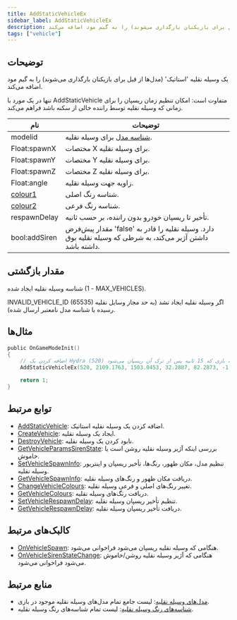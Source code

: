 ```yaml
---
title: AddStaticVehicleEx
sidebar_label: AddStaticVehicleEx
description: یک وسیله نقلیه 'استاتیک' (مدل‌ها از قبل برای بازیکنان بارگذاری می‌شوند) را به گیم مود اضافه می‌کند.
tags: ["vehicle"]
---
```


## توضیحات

یک وسیله نقلیه 'استاتیک' (مدل‌ها از قبل برای بازیکنان بارگذاری می‌شوند) را به گیم مود اضافه می‌کند.

تنها در یک مورد با AddStaticVehicle متفاوت است: امکان تنظیم زمان ریسپان را برای زمانی که وسیله نقلیه توسط راننده خالی از سکنه باشد فراهم می‌کند.

| نام                                    | توضیحات                                                                                                        |
| -------------------------------------- | --------------------------------------------------------------------------------------------------------------- |
| modelid                                | [شناسه مدل](../resources/vehicleid) برای وسیله نقلیه.                                                           |
| Float:spawnX                           | مختصات X برای وسیله نقلیه.                                                                                     |
| Float:spawnY                           | مختصات Y برای وسیله نقلیه.                                                                                     |
| Float:spawnZ                           | مختصات Z برای وسیله نقلیه.                                                                                     |
| Float:angle                            | زاویه جهت وسیله نقلیه.                                                                                         |
| [colour1](../resources/vehiclecolorid) | شناسه رنگ اصلی.                                                                                               |
| [colour2](../resources/vehiclecolorid) | شناسه رنگ فرعی.                                                                                               |
| respawnDelay                           | تأخیر تا ریسپان خودرو بدون راننده، بر حسب ثانیه.                                                                |
| bool:addSiren                          | مقدار پیش‌فرض 'false' دارد. وسیله نقلیه را قادر به داشتن آژیر می‌کند، به شرطی که وسیله نقلیه بوق داشته باشد. |

## مقدار بازگشتی

شناسه وسیله نقلیه ایجاد شده (1 - MAX_VEHICLES).

INVALID_VEHICLE_ID (65535) اگر وسیله نقلیه ایجاد نشد (به حد مجاز وسایل نقلیه رسیده یا شناسه مدل نامعتبر ارسال شده).

## مثال‌ها

```c
public OnGameModeInit()
{
    // اضافه کردن یک Hydra (520) به بازی که 15 ثانیه پس از ترک آن ریسپان می‌شود
    AddStaticVehicleEx(520, 2109.1763, 1503.0453, 32.2887, 82.2873, -1, -1, 15);

    return 1;
}
```

## توابع مرتبط

- [AddStaticVehicle](AddStaticVehicle): اضافه کردن یک وسیله نقلیه استاتیک.
- [CreateVehicle](CreateVehicle): ایجاد یک وسیله نقلیه.
- [DestroyVehicle](DestroyVehicle): نابود کردن یک وسیله نقلیه.
- [GetVehicleParamsSirenState](GetVehicleParamsSirenState): بررسی اینکه آژیر وسیله نقلیه روشن است یا خاموش.
- [SetVehicleSpawnInfo](SetVehicleSpawnInfo): تنظیم مدل، مکان ظهور، رنگ‌ها، تأخیر ریسپان و اینتریور وسیله نقلیه.
- [GetVehicleSpawnInfo](GetVehicleSpawnInfo): دریافت مکان ظهور و رنگ‌های وسیله نقلیه.
- [ChangeVehicleColours](ChangeVehicleColours): تغییر رنگ‌های اصلی و فرعی وسیله نقلیه.
- [GetVehicleColours](GetVehicleColours): دریافت رنگ‌های وسیله نقلیه.
- [SetVehicleRespawnDelay](SetVehicleRespawnDelay): تنظیم تأخیر ریسپان وسیله نقلیه.
- [GetVehicleRespawnDelay](GetVehicleRespawnDelay): دریافت تأخیر ریسپان وسیله نقلیه.

## کالبک‌های مرتبط

- [OnVehicleSpawn](../callbacks/OnVehicleSpawn): هنگامی که وسیله نقلیه ریسپان می‌شود فراخوانی می‌شود.
- [OnVehicleSirenStateChange](../callbacks/OnVehicleSirenStateChange): هنگامی که آژیر وسیله نقلیه روشن/خاموش می‌شود فراخوانی می‌شود.

## منابع مرتبط

- [مدل‌های وسیله نقلیه](../resources/vehicleid): لیست جامع تمام مدل‌های وسیله نقلیه موجود در بازی.
- [شناسه‌های رنگ وسیله نقلیه](../resources/vehiclecolorid): لیست تمام شناسه‌های رنگ وسیله نقلیه.